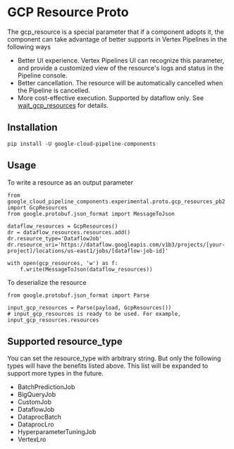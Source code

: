 # GCP Resource Proto
The gcp_resource is a special parameter that if a component adopts it, the component can take advantage of better supports in Vertex Pipelines in the following ways
* Better UI experience. Vertex Pipelines UI can recognize this parameter, and provide a customized view of the resource's logs and status in the Pipeline console.
* Better cancellation. The resource will be automatically cancelled when the Pipeline is cancelled.
* More cost-effective execution. Supported by dataflow only. See [wait_gcp_resources](https://github.com/kubeflow/pipelines/blob/master/components/google-cloud/google_cloud_pipeline_components/experimental/wait_gcp_resources/component.yaml) for details.

## Installation

```shell
pip install -U google-cloud-pipeline-components
```

## Usage
To write a resource as an output parameter

```
from google_cloud_pipeline_components.experimental.proto.gcp_resources_pb2 import GcpResources
from google.protobuf.json_format import MessageToJson

dataflow_resources = GcpResources()
dr = dataflow_resources.resources.add()
dr.resource_type='DataflowJob'
dr.resource_uri='https://dataflow.googleapis.com/v1b3/projects/[your-project]/locations/us-east1/jobs/[dataflow-job-id]'

with open(gcp_resources, 'w') as f:
    f.write(MessageToJson(dataflow_resources))

```

To deserialize the resource
```
from google.protobuf.json_format import Parse

input_gcp_resources = Parse(payload, GcpResources())
# input_gcp_resources is ready to be used. For example, input_gcp_resources.resources
```


## Supported resource_type
You can set the resource_type with arbitrary string. But only the following types will have the benefits listed above.
This list will be expanded to support more types in the future.
* BatchPredictionJob
* BigQueryJob
* CustomJob
* DataflowJob
* DataprocBatch
* DataprocLro
* HyperparameterTuningJob
* VertexLro
